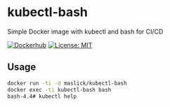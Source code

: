 # kubectl-bash

Simple Docker image with kubectl and bash for CI/CD

[![Dockerhub](https://img.shields.io/badge/image%20size-19.5MB-blue.svg)](https://hub.docker.com/r/maslick/kubectl-bash)
[![License: MIT](https://img.shields.io/badge/License-MIT-green.svg)](https://opensource.org/licenses/MIT)

## Usage
```zsh
docker run -ti -d maslick/kubectl-bash
docker exec -ti kubectl-bash bash
bash-4.4# kubectl help

```
